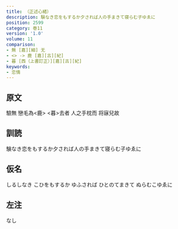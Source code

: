 ```yaml
---
title: （正述心緒）
description: 験なき恋をもするか夕されば人の手まきて寝らむ子ゆゑに
position: 2599
category: 巻11
version: '1.0'
volume: 11
comparison:
- 無 [嘉][細] 无
- <> -> 鹿 [嘉][古][紀]
- 暮 [西（上書訂正）][嘉][古][紀]
keywords:
- 恋情
---
```


## 原文

驗無 戀毛為<鹿> <暮>去者 人之手枕而 将寐兒故

## 訓読

験なき恋をもするか夕されば人の手まきて寝らむ子ゆゑに

## 仮名

しるしなき こひをもするか ゆふされば ひとのてまきて ぬらむこゆゑに

## 左注

なし

